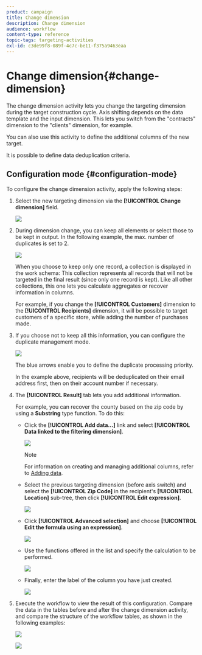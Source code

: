 ```yaml
---
product: campaign
title: Change dimension
description: Change dimension
audience: workflow
content-type: reference
topic-tags: targeting-activities
exl-id: c3de99f8-089f-4c7c-be11-f375a9463eaa
---
```

# Change dimension{#change-dimension}

The change dimension activity lets you change the targeting dimension during the target construction cycle. Axis shifting depends on the data template and the input dimension. This lets you switch from the "contracts" dimension to the "clients" dimension, for example.

You can also use this activity to define the additional columns of the new target.

It is possible to define data deduplication criteria.

## Configuration mode {#configuration-mode}

To configure the change dimension activity, apply the following steps:

1. Select the new targeting dimension via the **[!UICONTROL Change dimension]** field.

   ![](assets/s_user_change_dimension_param1.png)

1. During dimension change, you can keep all elements or select those to be kept in output. In the following example, the max. number of duplicates is set to 2.

   ![](assets/s_user_change_dimension_limit.png)

   When you choose to keep only one record, a collection is displayed in the work schema: This collection represents all records that will not be targeted in the final result (since only one record is kept). Like all other collections, this one lets you calculate aggregates or recover information in columns.

   For example, if you change the **[!UICONTROL Customers]** dimension to the **[!UICONTROL Recipients]** dimension, it will be possible to target customers of a specific store, while adding the number of purchases made.

1. If you choose not to keep all this information, you can configure the duplicate management mode.

   ![](assets/s_user_change_dimension_param2.png)

   The blue arrows enable you to define the duplicate processing priority.

   In the example above, recipients will be deduplicated on their email address first, then on their account number if necessary.

1. The **[!UICONTROL Result]** tab lets you add additional information.

   For example, you can recover the county based on the zip code by using a **Substring** type function. To do this:

    * Click the **[!UICONTROL Add data...]** link and select **[!UICONTROL Data linked to the filtering dimension]**.
    
      ![](assets/wf_change-dimension_sample_01.png)

      >[!NOTE]
      >
      >For information on creating and managing additional columns, refer to [Adding data](../../workflow/using/query.md#adding-data).

    * Select the previous targeting dimension (before axis switch) and select the **[!UICONTROL Zip Code]** in the recipient's **[!UICONTROL Location]** sub-tree, then click **[!UICONTROL Edit expression]**.
    
      ![](assets/wf_change-dimension_sample_02.png)

    * Click **[!UICONTROL Advanced selection]** and choose **[!UICONTROL Edit the formula using an expression]**.
    
      ![](assets/wf_change-dimension_sample_03.png)

    * Use the functions offered in the list and specify the calculation to be performed.
    
      ![](assets/wf_change-dimension_sample_04.png)

    * Finally, enter the label of the column you have just created.
    
      ![](assets/wf_change-dimension_sample_05.png)

1. Execute the workflow to view the result of this configuration. Compare the data in the tables before and after the change dimension activity, and compare the structure of the workflow tables, as shown in the following examples:

   ![](assets/wf_change-dimension_sample_06.png)

   ![](assets/wf_change-dimension_sample_07.png)
